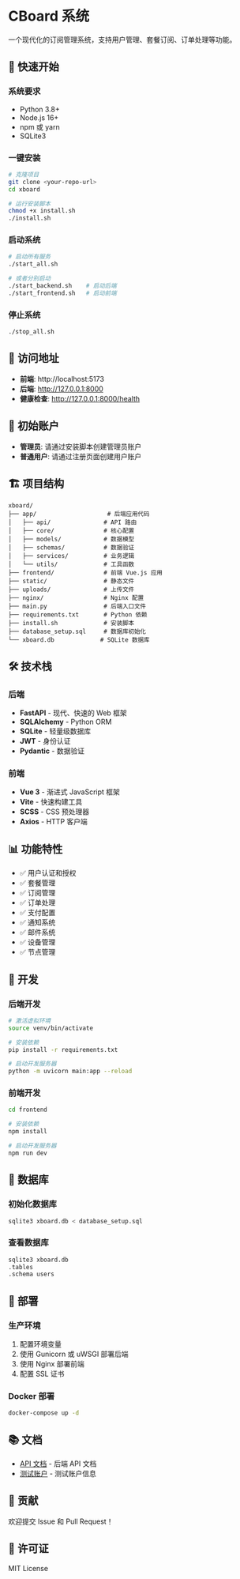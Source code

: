 # CBoard 系统

一个现代化的订阅管理系统，支持用户管理、套餐订阅、订单处理等功能。

## 🚀 快速开始

### 系统要求
- Python 3.8+
- Node.js 16+
- npm 或 yarn
- SQLite3

### 一键安装
```bash
# 克隆项目
git clone <your-repo-url>
cd xboard

# 运行安装脚本
chmod +x install.sh
./install.sh
```

### 启动系统
```bash
# 启动所有服务
./start_all.sh

# 或者分别启动
./start_backend.sh    # 启动后端
./start_frontend.sh   # 启动前端
```

### 停止系统
```bash
./stop_all.sh
```

## 📱 访问地址
- **前端**: http://localhost:5173
- **后端**: http://127.0.0.1:8000
- **健康检查**: http://127.0.0.1:8000/health

## 🔐 初始账户
- **管理员**: 请通过安装脚本创建管理员账户
- **普通用户**: 请通过注册页面创建用户账户

## 🏗️ 项目结构
```
xboard/
├── app/                    # 后端应用代码
│   ├── api/               # API 路由
│   ├── core/              # 核心配置
│   ├── models/            # 数据模型
│   ├── schemas/           # 数据验证
│   ├── services/          # 业务逻辑
│   └── utils/             # 工具函数
├── frontend/              # 前端 Vue.js 应用
├── static/                # 静态文件
├── uploads/               # 上传文件
├── nginx/                 # Nginx 配置
├── main.py                # 后端入口文件
├── requirements.txt       # Python 依赖
├── install.sh             # 安装脚本
├── database_setup.sql     # 数据库初始化
└── xboard.db             # SQLite 数据库
```

## 🛠️ 技术栈

### 后端
- **FastAPI** - 现代、快速的 Web 框架
- **SQLAlchemy** - Python ORM
- **SQLite** - 轻量级数据库
- **JWT** - 身份认证
- **Pydantic** - 数据验证

### 前端
- **Vue 3** - 渐进式 JavaScript 框架
- **Vite** - 快速构建工具
- **SCSS** - CSS 预处理器
- **Axios** - HTTP 客户端

## 📊 功能特性
- ✅ 用户认证和授权
- ✅ 套餐管理
- ✅ 订阅管理
- ✅ 订单处理
- ✅ 支付配置
- ✅ 通知系统
- ✅ 邮件系统
- ✅ 设备管理
- ✅ 节点管理

## 🔧 开发

### 后端开发
```bash
# 激活虚拟环境
source venv/bin/activate

# 安装依赖
pip install -r requirements.txt

# 启动开发服务器
python -m uvicorn main:app --reload
```

### 前端开发
```bash
cd frontend

# 安装依赖
npm install

# 启动开发服务器
npm run dev
```

## 📝 数据库

### 初始化数据库
```bash
sqlite3 xboard.db < database_setup.sql
```

### 查看数据库
```bash
sqlite3 xboard.db
.tables
.schema users
```

## 🚀 部署

### 生产环境
1. 配置环境变量
2. 使用 Gunicorn 或 uWSGI 部署后端
3. 使用 Nginx 部署前端
4. 配置 SSL 证书

### Docker 部署
```bash
docker-compose up -d
```

## 📚 文档
- [API 文档](http://127.0.0.1:8000/docs) - 后端 API 文档
- [测试账户](TEST_ACCOUNTS.md) - 测试账户信息

## 🤝 贡献
欢迎提交 Issue 和 Pull Request！

## 📄 许可证
MIT License 
